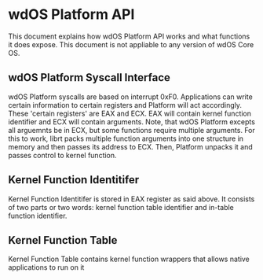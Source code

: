 # wdOS Platform API
This document explains how wdOS Platform API works and what functions
it does expose. This document is not appliable to any version of wdOS
Core OS.

## wdOS Platform Syscall Interface
wdOS Platform syscalls are based on interrupt 0xF0. Applications can
write certain information to certain registers and Platform will
act accordingly. These 'certain registers' are EAX and ECX. EAX will
contain kernel function identifier and ECX will contain arguments.
Note, that wdOS Platform excepts all arguemnts be in ECX, but some
functions require multiple arguments. For this to work, librt packs
multiple function arguments into one structure in memory and then
passes its address to ECX. Then, Platform unpacks it and passes control
to kernel function.

## Kernel Function Identitifer
Kernel Function Identitifer is stored in EAX register as said above.
It consists of two parts or two words: kernel function table identifier
and in-table function identifier.

## Kernel Function Table
Kernel Function Table contains kernel function wrappers that allows
native applications to run on it